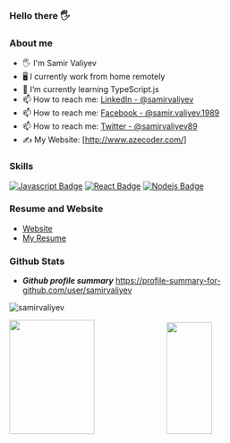 ### Hello there 🖐️

### About me 

- 🖐️ I'm Samir Valiyev
- 🖥️ I currently work from home remotely
- 🌱 I’m currently learning TypeScript.js
- 📫 How to reach me: [LinkedIn - @samirvaliyev](https://www.linkedin.com/in/samirvaliyev/)
- 📫 How to reach me: [Facebook - @samir.valiyev.1989](https://www.facebook.com/samir.valiyev.1989/)
- 📫 How to reach me: [Twitter - @samirvaliyev89](https://twitter.com/samirvaliyev89)
- ✍️ My Website: [http://www.azecoder.com/]


### Skills

[![Javascript Badge](https://img.shields.io/badge/-Javascript-F0DB4F?style=for-the-badge&labelColor=black&logo=javascript&logoColor=F0DB4F)](#) [![React Badge](https://img.shields.io/badge/-React-61DBFB?style=for-the-badge&labelColor=black&logo=react&logoColor=61DBFB)](#) [![Nodejs Badge](https://img.shields.io/badge/-Nodejs-3C873A?style=for-the-badge&labelColor=black&logo=node.js&logoColor=3C873A)](#) 


### Resume and Website


- [Website](http://www.azecoder.com/)
- [My Resume](https://docs.google.com/document/d/1gyghV5__FW86sC3xs_1QtT6xhTfcH1r8wskbvfZXb_U/edit?usp=sharing)

### Github Stats

- ***Github profile summary*** <a href="https://profile-summary-for-github.com/user/samirvaliyev">https://profile-summary-for-github.com/user/samirvaliyev</a>

<p>
<img src="https://github-readme-streak-stats.herokuapp.com/?user=samirvaliyev&theme=blueberry" alt="samirvaliyev"/>
</p>

<p>
<img src="https://github-readme-stats.vercel.app/api?username=samirvaliyev&count_private=true&show_icons=true&theme=blueberry" width=55% height="204px"/>
<img src="https://github-readme-stats.vercel.app/api/top-langs/?username=samirvaliyev&show_icons=true&layout=compact&cache_seconds=1800&langs_count=8&theme=blueberry&count_private=true&show_icons=true" width=40% height="200px"/>
</p>

